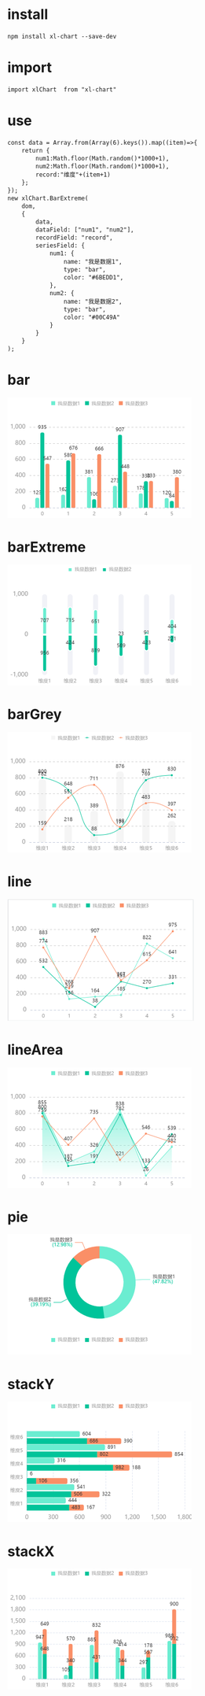 # install
```
npm install xl-chart --save-dev
```

# import
```
import xlChart  from "xl-chart"
```

# use

```
const data = Array.from(Array(6).keys()).map((item)=>{
    return {
        num1:Math.floor(Math.random()*1000+1),
        num2:Math.floor(Math.random()*1000+1),
        record:"维度"+(item+1)
    };
});
new xlChart.BarExtreme(
    dom,
    {
        data,
        dataField: ["num1", "num2"],
        recordField: "record",
        seriesField: {
            num1: {
                name: "我是数据1",
                type: "bar",
                color: "#6BEDD1",
            },
            num2: {
                name: "我是数据2",
                type: "bar",
                color: "#00C49A"
            }
        }
    }
);

```

# bar
![Image text](assets/images/bar.png)
# barExtreme
![Image text](assets/images/barExtreme.png)
# barGrey
![Image text](assets/images/barGrey.png)
# line
![Image text](assets/images/line.png)
# lineArea
![Image text](assets/images/lineArea.png)
# pie
![Image text](assets/images/pie.png)
# stackY
![Image text](assets/images/stackY.png)
# stackX
![Image text](assets/images/stackX.png)
